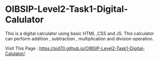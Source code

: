 # OIBSIP-Level2-Task1-Digital-Calulator
This is a digital calculator using basic HTML ,CSS and JS. This calculator can perform addition , subtraction , multiplication and division operation.

Visit This Page : https://sid70.github.io/OIBSIP-Level2-Task1-Digital-Calulator/
